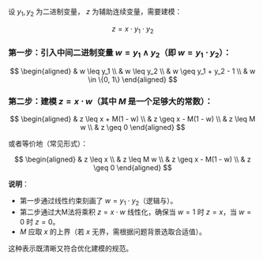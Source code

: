 设 $y_1, y_2$ 为二进制变量， $z$ 为辅助连续变量，需要建模：

$$
z = x \cdot y_1 \cdot y_2
$$

### 第一步：引入中间二进制变量 $w = y_1 \land y_2$（即 $w = y_1 \cdot y_2$）：
$$
\begin{aligned}
& w \leq y_1 \\
& w \leq y_2 \\
& w \geq y_1 + y_2 - 1 \\
& w \in \{0, 1\}
\end{aligned}
$$

### 第二步：建模 $z = x \cdot w$（其中 $M$ 是一个足够大的常数）：

$$
\begin{aligned}
& z \leq x + M(1 - w) \\
& z \geq x - M(1 - w) \\
& z \leq M w \\
& z \geq 0
\end{aligned}
$$

或者等价地（常见形式）：

$$
\begin{aligned}
& z \leq x \\
& z \leq M w \\
& z \geq x - M(1 - w) \\
& z \geq 0
\end{aligned}
$$


**说明**：  
- 第一步通过线性约束刻画了 $w = y_1 \cdot y_2$（逻辑与）。  
- 第二步通过大M法将乘积 $z = x \cdot w$ 线性化，确保当 $w = 1$ 时 $z = x$，当 $w = 0$ 时 $z = 0$。  
- $M$ 应取 $x$ 的上界（若 $x$ 无界，需根据问题背景选取合适值）。  

这种表示既清晰又符合优化建模的规范。